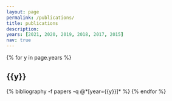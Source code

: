 ```yaml
---
layout: page
permalink: /publications/
title: publications
description: 
years: [2021, 2020, 2019, 2018, 2017, 2015]
nav: true
---
```


<div class="publications">

{% for y in page.years %}
  <h2 class="year">{{y}}</h2>
  {% bibliography -f papers -q @*[year={{y}}]* %}
{% endfor %}

</div>
